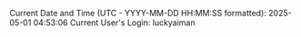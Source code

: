 Current Date and Time (UTC - YYYY-MM-DD HH:MM:SS formatted): 2025-05-01 04:53:06
Current User's Login: luckyaiman

